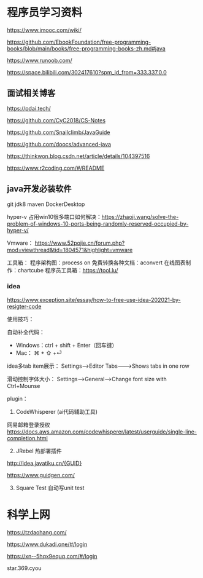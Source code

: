 # 程序员学习资料

https://www.imooc.com/wiki/

https://github.com/EbookFoundation/free-programming-books/blob/main/books/free-programming-books-zh.md#java

https://www.runoob.com/

https://space.bilibili.com/302417610?spm_id_from=333.337.0.0


## 面试相关博客

https://pdai.tech/

https://github.com/CyC2018/CS-Notes

https://github.com/Snailclimb/JavaGuide

https://github.com/doocs/advanced-java

https://thinkwon.blog.csdn.net/article/details/104397516

https://www.r2coding.com/#/README


## java开发必装软件

git jdk8 maven DockerDesktop

hyper-v 占用win10很多端口如何解决：https://zhaoji.wang/solve-the-problem-of-windows-10-ports-being-randomly-reserved-occupied-by-hyper-v/

Vmware： https://www.52pojie.cn/forum.php?mod=viewthread&tid=1804571&highlight=vmware

工具箱：
程序架构图：process on
免费转换各种文档：aconvert
在线图表制作：chartcube
程序员工具箱：https://tool.lu/

### idea

https://www.exception.site/essay/how-to-free-use-idea-202021-by-resigter-code

使用技巧：

自动补全代码：
- Windows：ctrl + shift + Enter（回车键）
- Mac： ⌘ + ⇧ +⏎

idea多tab item展示：
Settings-->Editor Tabs--->Shows tabs in one row

滑动控制字体大小：
Settings-->General-->Change font size with Ctrl+Mounse

plugin：

1. CodeWhisperer (ai代码辅助工具)

网易邮箱登录授权
https://docs.aws.amazon.com/codewhisperer/latest/userguide/single-line-completion.html

2. JRebel 热部署插件

http://idea.javatiku.cn/{GUID}

https://www.guidgen.com/

3. Square Test 自动写unit test


# 科学上网

https://tzdaohang.com/

https://www.dukadi.one/#/login

https://xn--5hqx9equq.com/#/login

star.369.cyou
